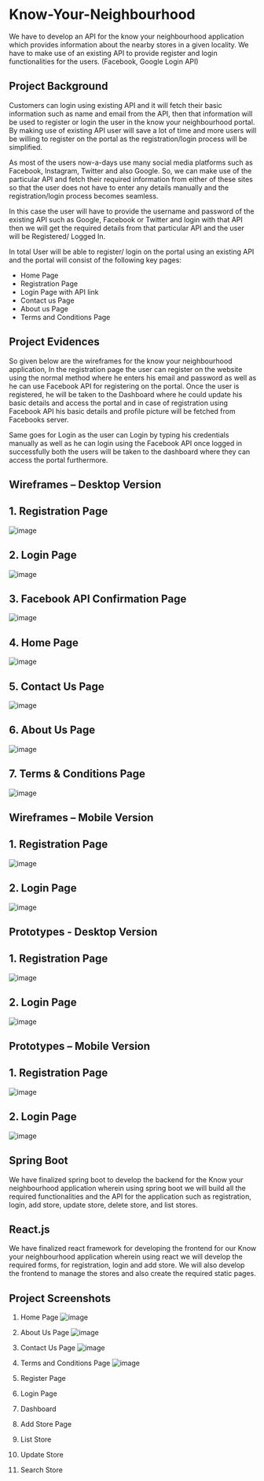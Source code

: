 # Know-Your-Neighbourhood
We have to develop an API for the know your neighbourhood application which provides information about the nearby stores in a given locality. We have to make use of an existing API to provide register and login functionalities for the users. (Facebook, Google Login API) 


## Project Background
Customers can login using existing API and it will fetch their basic information such as name and email from the API, then that information will be used to register or login the user in the know your neighbourhood portal. By making use of existing API user will save a lot of time and more users will be willing to register on the portal as the registration/login process will be simplified.

As most of the users now-a-days use many social media platforms such as Facebook, Instagram, Twitter and also Google. So, we can make use of the particular API and fetch their required information from either of these sites so that the user does not have to enter any details manually and the registration/login process becomes seamless. 

In this case the user will have to provide the username and password of the existing API such as Google, Facebook or Twitter and login with that API then we will get the required details from that particular API and the user will be Registered/ Logged In.

In total User will be able to register/ login on the portal using an existing API and the portal will consist of the following key pages:
* Home Page
* Registration Page
* Login Page with API link
* Contact us Page
* About us Page
* Terms and Conditions Page


## Project Evidences
So given below are the wireframes for the know your neighbourhood application, In the registration page the user can register on the website using the normal method where he enters his email and password as well as he can use Facebook API for registering on the portal. Once the user is registered, he will be taken to the Dashboard where he could update his basic details and access the portal and in case of registration using Facebook API his basic details and profile picture will be fetched from Facebooks server.

Same goes for Login as the user can Login by typing his credentials manually as well as he can login using the Facebook API once logged in successfully both the users will be taken to the dashboard where they can access the portal furthermore.

## Wireframes – Desktop Version
## 1. Registration Page
![image](https://user-images.githubusercontent.com/91181779/134605524-9e9ad1e7-dbb0-4897-93fa-e169212de7e7.png)

## 2. Login Page
![image](https://user-images.githubusercontent.com/91181779/134605529-3a150400-bf9b-4543-aa53-0d0358fb665e.png)

## 3. Facebook API Confirmation Page
![image](https://user-images.githubusercontent.com/91181779/134605539-61b9ce0e-bfa0-4aca-ab9c-83a18c88a618.png)

## 4. Home Page
![image](https://user-images.githubusercontent.com/91181779/134605551-96199bb9-ab1a-4769-9816-b65c16715d63.png)

## 5. Contact Us Page
![image](https://user-images.githubusercontent.com/91181779/134605558-0a5abac3-a27e-477c-ae20-30746149dd97.png)

## 6. About Us Page
![image](https://user-images.githubusercontent.com/91181779/134605568-9130e89c-1c36-4e3e-b2f1-6fbfd507bab9.png)

## 7. Terms & Conditions Page
![image](https://user-images.githubusercontent.com/91181779/134605574-c83ee43c-9990-4550-b373-62de02c9514b.png)



## Wireframes – Mobile Version
## 1. Registration Page
![image](https://user-images.githubusercontent.com/91181779/134605619-4f9386c4-fec5-430d-aa98-1736a612ce98.png)

## 2. Login Page
![image](https://user-images.githubusercontent.com/91181779/134605630-693ce656-1834-4962-922b-531604c8d8c5.png)



## Prototypes - Desktop Version
## 1. Registration Page
![image](https://user-images.githubusercontent.com/91181779/134605673-0f475966-6174-4a2c-a837-0a068c6a0cc6.png)

## 2. Login Page
![image](https://user-images.githubusercontent.com/91181779/134605678-bbce9032-081d-494a-912b-c1f6ac8f4680.png)


## Prototypes – Mobile Version
## 1. Registration Page
![image](https://user-images.githubusercontent.com/91181779/134605706-c145b056-ccc5-45ed-b1b1-386566dcb8cf.png)

## 2. Login Page
![image](https://user-images.githubusercontent.com/91181779/134605712-896c4bf1-b9fd-4b5f-8008-db3b50d8fdb6.png)


## Spring Boot
We have finalized spring boot to develop the backend for the Know your neighbourhood application wherein using spring boot we will build all the required functionalities and the API for the application such as registration, login, add store, update store, delete store, and list stores.

## React.js
We have finalized react framework for developing the frontend for our Know your neighbourhood application wherein using react we will develop the required forms, for registration, login and add store. We will also develop the frontend to manage the stores and also create the required static pages.


## Project Screenshots
1. Home Page
![image](https://user-images.githubusercontent.com/91181779/134605982-a125966b-97c6-45e8-a494-b2868d0f5bab.png)

2. About Us Page
![image](https://user-images.githubusercontent.com/91181779/134605988-f1385c21-a884-41c0-8212-2025bc127f07.png)

3. Contact Us Page
![image](https://user-images.githubusercontent.com/91181779/134606002-9360036d-de70-427d-b4d1-4728813d08d9.png)

4. Terms and Conditions Page
![image](https://user-images.githubusercontent.com/91181779/134606033-770de34c-a7c5-4049-ae17-36c94e02569f.png)

5. Register Page
6. Login Page
7. Dashboard
8. Add Store Page
9. List Store
10. Update Store
11. Search Store



